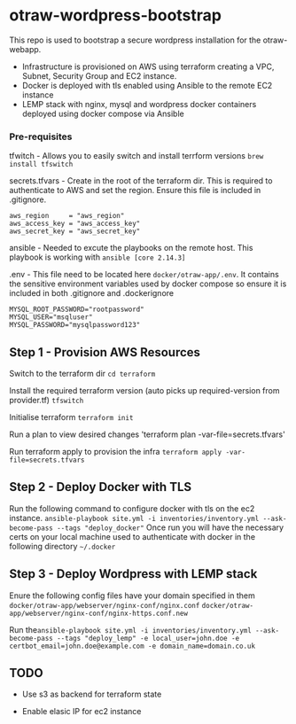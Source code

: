 # otraw-wordpress-bootstrap

This repo is used to bootstrap a secure wordpress installation for the otraw-webapp.

- Infrastructure is provisioned on AWS using terraform creating a VPC, Subnet, Security Group and EC2 instance.
- Docker is deployed with tls enabled using Ansible to the remote EC2 instance
- LEMP stack with nginx, mysql and wordpress docker containers deployed using docker compose via Ansible

### Pre-requisites
tfwitch - Allows you to easily switch and install terrform versions `brew install tfswitch`

secrets.tfvars - Create in the root of the terraform dir. This is required to authenticate to AWS and set the region. Ensure this file is included in .gitignore.
```
aws_region     = "aws_region"
aws_access_key = "aws_access_key"
aws_secret_key = "aws_secret_key"
```

ansible - Needed to excute the playbooks on the remote host. This playbook is working with `ansible [core 2.14.3]`

.env - This file need to be located here `docker/otraw-app/.env`. It contains the sensitive environment variables used by docker compose so ensure it is included in both .gitignore and .dockerignore
```
MYSQL_ROOT_PASSWORD="rootpassword"
MYSQL_USER="msqluser"
MYSQL_PASSWORD="mysqlpassword123"
```

## Step 1 - Provision AWS Resources

Switch to the terraform dir `cd terraform`

Install the required terraform version (auto picks up required-version from provider.tf) `tfswitch`

Initialise terraform `terraform init`

Run a plan to view desired changes 'terraform plan -var-file=secrets.tfvars'

Run terraform apply to provision the infra `terraform apply -var-file=secrets.tfvars`


## Step 2 - Deploy Docker with TLS

Run the following command to configure docker with tls on the ec2 instance. `ansible-playbook site.yml -i inventories/inventory.yml --ask-become-pass --tags "deploy_docker"` 
Once run you will have the necessary certs on your local machine used to authenticate with docker in the following directory `~/.docker`


## Step 3 - Deploy Wordpress with LEMP stack

Enure the following config files have your domain specified in them `docker/otraw-app/webserver/nginx-conf/nginx.conf` `docker/otraw-app/webserver/nginx-conf/nginx-https.conf.new`

Run the`ansible-playbook site.yml -i inventories/inventory.yml --ask-become-pass --tags "deploy_lemp" -e local_user=john.doe -e certbot_email=john.doe@example.com -e domain_name=domain.co.uk`


## TODO

- Use s3 as backend for terraform state

- Enable elasic IP for ec2 instance

